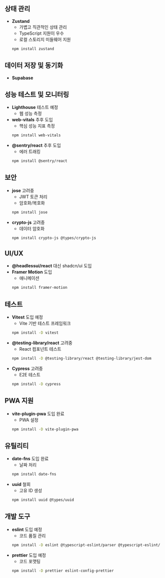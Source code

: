 ## 상태 관리

- **Zustand**
  - 가볍고 직관적인 상태 관리
  - TypeScript 지원이 우수
  - 로컬 스토리지 미들웨어 지원
  ```bash
  npm install zustand
  ```

## 데이터 저장 및 동기화

- **Supabase**

## 성능 테스트 및 모니터링

- **Lighthouse** 테스트 예정
  - 웹 성능 측정
- **web-vitals** 추후 도입
  - 핵심 성능 지표 측정
  ```bash
  npm install web-vitals
  ```
- **@sentry/react** 추후 도입
  - 에러 트래킹
  ```bash
  npm install @sentry/react
  ```

## 보안

- **jose** 고려중
  - JWT 토큰 처리
  - 암호화/복호화
  ```bash
  npm install jose
  ```
- **crypto-js** 고려중
  - 데이터 암호화
  ```bash
  npm install crypto-js @types/crypto-js
  ```

## UI/UX

- **@headlessui/react** 대신 shadcn/ui 도입
- **Framer Motion** 도입
  - 애니메이션
  ```bash
  npm install framer-motion
  ```

## 테스트

- **Vitest** 도입 예정
  - Vite 기반 테스트 프레임워크
  ```bash
  npm install -D vitest
  ```
- **@testing-library/react** 고려중
  - React 컴포넌트 테스트
  ```bash
  npm install -D @testing-library/react @testing-library/jest-dom
  ```
- **Cypress** 고려중
  - E2E 테스트
  ```bash
  npm install -D cypress
  ```

## PWA 지원

- **vite-plugin-pwa** 도입 완료
  - PWA 설정
  ```bash
  npm install -D vite-plugin-pwa
  ```

## 유틸리티

- **date-fns** 도입 완료
  - 날짜 처리
  ```bash
  npm install date-fns
  ```
- **uuid** 철회
  - 고유 ID 생성
  ```bash
  npm install uuid @types/uuid
  ```

## 개발 도구

- **eslint** 도입 예정
  - 코드 품질 관리
  ```bash
  npm install -D eslint @typescript-eslint/parser @typescript-eslint/eslint-plugin eslint-plugin-react-hooks
  ```
- **prettier** 도입 예정
  - 코드 포맷팅
  ```bash
  npm install -D prettier eslint-config-prettier
  ```
